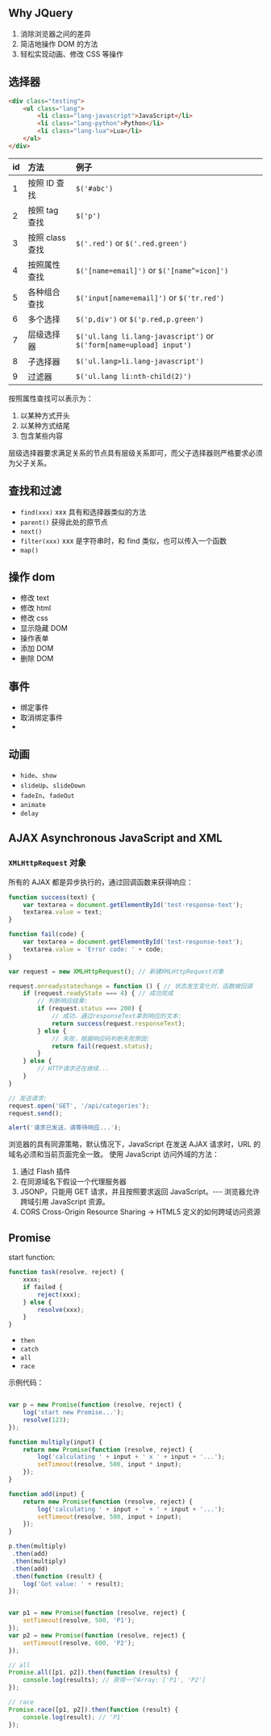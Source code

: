 
## Why JQuery

1. 消除浏览器之间的差异
2. 简洁地操作 DOM 的方法
3. 轻松实现动画、修改 CSS 等操作

## 选择器

```html
<div class="testing">
    <ul class="lang">
        <li class="lang-javascript">JavaScript</li>
        <li class="lang-python">Python</li>
        <li class="lang-lua">Lua</li>
    </ul>
</div>
```

| id  | 方法 | 例子 |
|:--- |:--- |:--- |
| 1 | 按照 ID 查找 | `$('#abc')` |
| 2 | 按照 tag 查找 | `$('p')` |
| 3 | 按照 class 查找 | `$('.red')` or `$('.red.green')` |
| 4 | 按照属性查找 | `$('[name=email]')` or `$('[name^=icon]')` |
| 5 | 各种组合查找 | `$('input[name=email]')` or `$('tr.red')` |
| 6 | 多个选择 | `$('p,div')` or `$('p.red,p.green')` |
| 7 | 层级选择器 | `$('ul.lang li.lang-javascript')` or `$('form[name=upload] input')` |
| 8 | 子选择器 | `$('ul.lang>li.lang-javascript')` |
| 9 | 过滤器 | `$('ul.lang li:nth-child(2)')` |

按照属性查找可以表示为：
1. 以某种方式开头
2. 以某种方式结尾
3. 包含某些内容

层级选择器要求满足关系的节点具有层级关系即可，而父子选择器则严格要求必须为父子关系。

## 查找和过滤

+ `find(xxx)` xxx 具有和选择器类似的方法
+ `parent()` 获得此处的原节点
+ `next()` 
+ `filter(xxx)` xxx 是字符串时，和 find 类似，也可以传入一个函数
+ `map()`


## 操作 dom

+ 修改 text
+ 修改 html
+ 修改 css
+ 显示隐藏 DOM
+ 操作表单
+ 添加 DOM
+ 删除 DOM


## 事件

+ 绑定事件
+ 取消绑定事件
+ 

## 动画

+ `hide`、`show`
+ `slideUp`、`slideDown`
+ `fadeIn`、`fadeOut`
+ `animate`
+ `delay`


## AJAX Asynchronous JavaScript and XML

### `XMLHttpRequest` 对象

所有的 AJAX 都是异步执行的，通过回调函数来获得响应：

```javascript
function success(text) {
    var textarea = document.getElementById('test-response-text');
    textarea.value = text;
}

function fail(code) {
    var textarea = document.getElementById('test-response-text');
    textarea.value = 'Error code: ' + code;
}

var request = new XMLHttpRequest(); // 新建XMLHttpRequest对象

request.onreadystatechange = function () { // 状态发生变化时，函数被回调
    if (request.readyState === 4) { // 成功完成
        // 判断响应结果:
        if (request.status === 200) {
            // 成功，通过responseText拿到响应的文本:
            return success(request.responseText);
        } else {
            // 失败，根据响应码判断失败原因:
            return fail(request.status);
        }
    } else {
        // HTTP请求还在继续...
    }
}

// 发送请求:
request.open('GET', '/api/categories');
request.send();

alert('请求已发送，请等待响应...');
```

浏览器的具有同源策略，默认情况下，JavaScript 在发送 AJAX 请求时，URL 的域名必须和当前页面完全一致。
使用 JavaScript 访问外域的方法：
1. 通过 Flash 插件
2. 在同源域名下假设一个代理服务器
3. JSONP，只能用 GET 请求，并且按照要求返回 JavaScript。--- 浏览器允许跨域引用 JavaScript 资源。
4. CORS Cross-Origin Resource Sharing -> HTML5 定义的如何跨域访问资源

## Promise

start function:

```javascript
function task(resolve, reject) {
    xxxx;
    if failed {
        reject(xxx);
    } else {
        resolve(xxx);
    }
}
```
+ `then`
+ `catch`
+ `all`
+ `race`

示例代码：

```javascript

var p = new Promise(function (resolve, reject) {
    log('start new Promise...');
    resolve(123);
});

function multiply(input) {
    return new Promise(function (resolve, reject) {
        log('calculating ' + input + ' x ' + input + '...');
        setTimeout(resolve, 500, input * input);
    });
}

function add(input) {
    return new Promise(function (resolve, reject) {
        log('calculating ' + input + ' + ' + input + '...');
        setTimeout(resolve, 500, input + input);
    });
}

p.then(multiply)
 .then(add)
 .then(multiply)
 .then(add)
 .then(function (result) {
    log('Got value: ' + result);
});


var p1 = new Promise(function (resolve, reject) {
    setTimeout(resolve, 500, 'P1');
});
var p2 = new Promise(function (resolve, reject) {
    setTimeout(resolve, 600, 'P2');
});

// all
Promise.all([p1, p2]).then(function (results) {
    console.log(results); // 获得一个Array: ['P1', 'P2']
});

// race
Promise.race([p1, p2]).then(function (result) {
    console.log(result); // 'P1'
});
```
